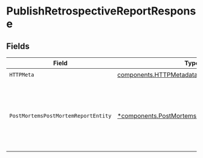 # PublishRetrospectiveReportResponse


## Fields

| Field                                                                                                         | Type                                                                                                          | Required                                                                                                      | Description                                                                                                   |
| ------------------------------------------------------------------------------------------------------------- | ------------------------------------------------------------------------------------------------------------- | ------------------------------------------------------------------------------------------------------------- | ------------------------------------------------------------------------------------------------------------- |
| `HTTPMeta`                                                                                                    | [components.HTTPMetadata](../../models/components/httpmetadata.md)                                            | :heavy_check_mark:                                                                                            | N/A                                                                                                           |
| `PostMortemsPostMortemReportEntity`                                                                           | [*components.PostMortemsPostMortemReportEntity](../../models/components/postmortemspostmortemreportentity.md) | :heavy_minus_sign:                                                                                            | Marks an incident retrospective as published and emails all of the participants in the report the summary     |